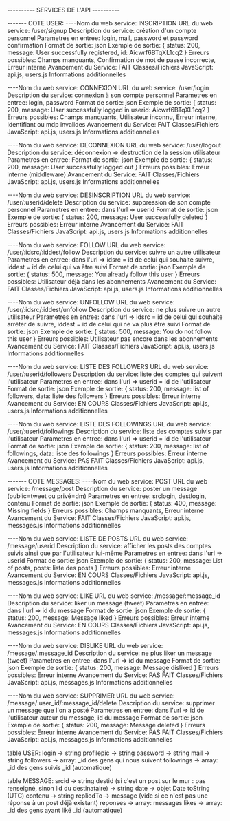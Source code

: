 ---------- SERVICES DE L'API ----------

------- COTE USER:
----Nom du web service: INSCRIPTION
    URL du web service: /user/signup
    Description du service: création d'un compte personnel
    Parametres en entree: login, mail, password et password confirmation
    Format de sortie: json
    Exemple de sortie: 
    {
        status: 200,
        message: User successfully registered,
        id: Aicwrf6BTqXL1cq2
    }
    Erreurs possibles: Champs manquants, Confirmation de mot de passe incorrecte, Erreur interne
    Avancement du Service: FAIT
    Classes/Fichiers JavaScript: api.js, users.js
    Informations additionnelles

----Nom du web service: CONNEXION
    URL du web service: /user/login
    Description du service: connexion à son compte personnel
    Parametres en entree: login, password
    Format de sortie: json
    Exemple de sortie: 
    {
        status: 200,
        message: User successfully logged in
        userid: Aicwrf6BTqXL1cq2
    }
    Erreurs possibles: Champs manquants, Utilisateur inconnu, Erreur interne, Identifiant ou mdp invalides
    Avancement du Service: FAIT
    Classes/Fichiers JavaScript: api.js, users.js
    Informations additionnelles

----Nom du web service: DECONNEXION
    URL du web service: /user/logout
    Description du service: déconnexion => destruction de la session utilisateur
    Parametres en entree: 
    Format de sortie: json
    Exemple de sortie: 
    {
        status: 200,
        message: User successfully logged out
    }
    Erreurs possibles: Erreur interne (middleware)
    Avancement du Service: FAIT
    Classes/Fichiers JavaScript: api.js, users.js
    Informations additionnelles

----Nom du web service: DESINSCRIPTION
    URL du web service: /user/:userid/delete
    Description du service: suppression de son compte personnel
    Parametres en entree: dans l'url => userid
    Format de sortie: json
    Exemple de sortie: 
    {
        status: 200,
        message: User successfully deleted
    }
    Erreurs possibles: Erreur interne
    Avancement du Service: FAIT
    Classes/Fichiers JavaScript: api.js, users.js
    Informations additionnelles

----Nom du web service: FOLLOW
    URL du web service: /user/:idsrc/:iddest/follow
    Description du service: suivre un autre utilisateur
    Parametres en entree: dans l'url => idsrc = id de celui qui souhaite suivre, iddest = id de celui qui va être suivi
    Format de sortie: json
    Exemple de sortie: 
    {
        status: 500,
        message: You already follow this user
    }
    Erreurs possibles: Utilisateur déjà dans les abonnements
    Avancement du Service: FAIT
    Classes/Fichiers JavaScript: api.js, users.js
    Informations additionnelles

----Nom du web service: UNFOLLOW
    URL du web service: /user/:idsrc/:iddest/unfollow
    Description du service: ne plus suivre un autre utilisateur
    Parametres en entree: dans l'url => idsrc = id de celui qui souhaite arrêter de suivre, iddest = id de celui qui ne va plus être suivi
    Format de sortie: json
    Exemple de sortie: 
    {
        status: 500,
        message: You do not follow this user
    }
    Erreurs possibles: Utilisateur pas encore dans les abonnements
    Avancement du Service: FAIT
    Classes/Fichiers JavaScript: api.js, users.js
    Informations additionnelles

----Nom du web service: LISTE DES FOLLOWERS
    URL du web service: /user/:userid/followers
    Description du service: liste des comptes qui suivent l'utilisateur
    Parametres en entree: dans l'url => userid = id de l'utilisateur
    Format de sortie: json
    Exemple de sortie: 
    {
        status: 200,
        message: list of followers,
        data: liste des followers
    }
    Erreurs possibles: Erreur interne
    Avancement du Service: EN COURS
    Classes/Fichiers JavaScript: api.js, users.js
    Informations additionnelles

----Nom du web service: LISTE DES FOLLOWINGS
    URL du web service: /user/:userid/followings
    Description du service: liste des comptes suivis par l'utilisateur
    Parametres en entree: dans l'url => userid = id de l'utilisateur
    Format de sortie: json
    Exemple de sortie: 
    {
        status: 200,
        message: list of followings,
        data: liste des followings
    }
    Erreurs possibles: Erreur interne
    Avancement du Service: PAS FAIT
    Classes/Fichiers JavaScript: api.js, users.js
    Informations additionnelles




------- COTE MESSAGES:
----Nom du web service: POST
    URL du web service: /message/post
    Description du service: poster un message (public=tweet ou privé=dm)
    Parametres en entree: srclogin, destlogin, contenu
    Format de sortie: json
    Exemple de sortie: 
    {
        status: 400,
        message: Missing fields
    }
    Erreurs possibles: Champs manquants, Erreur interne
    Avancement du Service: FAIT
    Classes/Fichiers JavaScript: api.js, messages.js
    Informations additionnelles

----Nom du web service: LISTE DE POSTS
    URL du web service: /message/userid
    Description du service: afficher les posts des comptes suivis ainsi que par l'utilisateur lui-même
    Parametres en entree: dans l'url => userid
    Format de sortie: json
    Exemple de sortie: 
    {
        status: 200,
        message: List of posts,
        posts: liste des posts
    }
    Erreurs possibles: Erreur interne
    Avancement du Service: EN COURS
    Classes/Fichiers JavaScript: api.js, messages.js
    Informations additionnelles

----Nom du web service: LIKE
    URL du web service: /message/:message_id
    Description du service: liker un message (tweet)
    Parametres en entree: dans l'url => id du message
    Format de sortie: json
    Exemple de sortie: 
    {
        status: 200,
        message: Message liked
    }
    Erreurs possibles: Erreur interne
    Avancement du Service: EN COURS
    Classes/Fichiers JavaScript: api.js, messages.js
    Informations additionnelles

----Nom du web service: DISLIKE
    URL du web service: /message/:message_id
    Description du service: ne plus liker un message (tweet)
    Parametres en entree: dans l'url => id du message
    Format de sortie: json
    Exemple de sortie: 
    {
        status: 200,
        message: Message disliked
    }
    Erreurs possibles: Erreur interne
    Avancement du Service: PAS FAIT
    Classes/Fichiers JavaScript: api.js, messages.js
    Informations additionnelles

----Nom du web service: SUPPRIMER
    URL du web service: /message/:user_id/:message_id/delete
    Description du service: supprimer un message que l'on a posté
    Parametres en entree: dans l'url => id de l'utilisateur auteur du message, id du message
    Format de sortie: json
    Exemple de sortie: 
    {
        status: 200,
        message: Message deleted
    }
    Erreurs possibles: Erreur interne
    Avancement du Service: PAS FAIT
    Classes/Fichiers JavaScript: api.js, messages.js
    Informations additionnelles


table USER:
login -> string
profilepic -> string
password -> string
mail -> string
followers -> array: _id des gens qui nous suivent
followings -> array: _id des gens suivis
_id (automatique)

table MESSAGE:
srcid -> string
destid (si c'est un post sur le mur : pas renseigné, sinon lid du destinataire) -> string
date -> objet Date toString (UTC)
contenu -> string
repliedTo -> message (vide si ce n'est pas une réponse à un post déjà existant)
reponses -> array: messages
likes -> array: _id des gens ayant liké
_id (automatique)